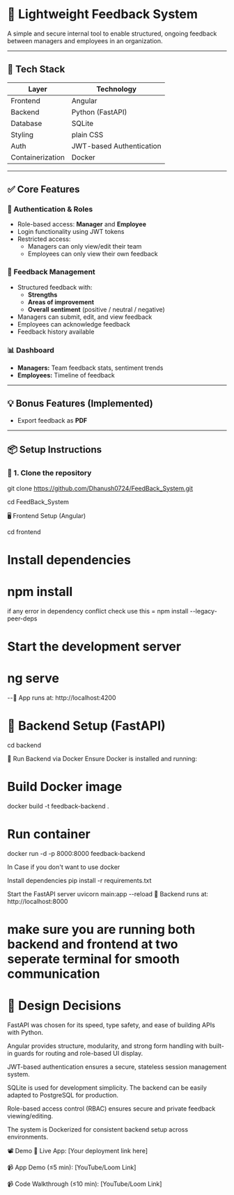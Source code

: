 # 📝 Lightweight Feedback System

A simple and secure internal tool to enable structured, ongoing feedback between managers and employees in an organization.

---

## 🔧 Tech Stack

| Layer        | Technology            |
|--------------|------------------------|
| Frontend     | Angular                |
| Backend      | Python (FastAPI)       |
| Database     | SQLite                 |
| Styling      | plain CSS               |
| Auth         | JWT-based Authentication |
| Containerization | Docker               |

---

## ✅ Core Features

### 👥 Authentication & Roles
- Role-based access: **Manager** and **Employee**
- Login functionality using JWT tokens
- Restricted access:
  - Managers can only view/edit their team
  - Employees can only view their own feedback

### 📝 Feedback Management
- Structured feedback with:
  - **Strengths**
  - **Areas of improvement**
  - **Overall sentiment** (positive / neutral / negative)
- Managers can submit, edit, and view feedback
- Employees can acknowledge feedback
- Feedback history available

### 📊 Dashboard
- **Managers:** Team feedback stats, sentiment trends
- **Employees:** Timeline of feedback

---

## 💡 Bonus Features (Implemented)
- Export feedback as **PDF**

---

## 📦 Setup Instructions

### 🔁 1. Clone the repository


git clone https://github.com/Dhanush0724/FeedBack_System.git

cd FeedBack_System

🖥️ Frontend Setup (Angular)

cd frontend
# Install dependencies
# npm install 
 if any error in dependency conflict check
use this = npm install --legacy-peer-deps

# Start the development server
# ng serve
 --📍 App runs at: http://localhost:4200

# 🐍 Backend Setup (FastAPI)

cd backend

🐳 Run Backend via Docker
Ensure Docker is installed and running:

# Build Docker image
docker build -t feedback-backend .

# Run container
docker run -d -p 8000:8000 feedback-backend

In Case if you don't want to use docker

Install dependencies
pip install -r requirements.txt

Start the FastAPI server
uvicorn main:app --reload
📍 Backend runs at: http://localhost:8000

# make sure you are running both backend and frontend at two seperate terminal for smooth communication

# 🎨 Design Decisions
FastAPI was chosen for its speed, type safety, and ease of building APIs with Python.

Angular provides structure, modularity, and strong form handling with built-in guards for routing and role-based UI display.

JWT-based authentication ensures a secure, stateless session management system.

SQLite is used for development simplicity. The backend can be easily adapted to PostgreSQL for production.

Role-based access control (RBAC) ensures secure and private feedback viewing/editing.

The system is Dockerized for consistent backend setup across environments.

📽️ Demo
🔗 Live App: [Your deployment link here]

📹 App Demo (≤5 min): [YouTube/Loom Link]

📹 Code Walkthrough (≤10 min): [YouTube/Loom Link]
